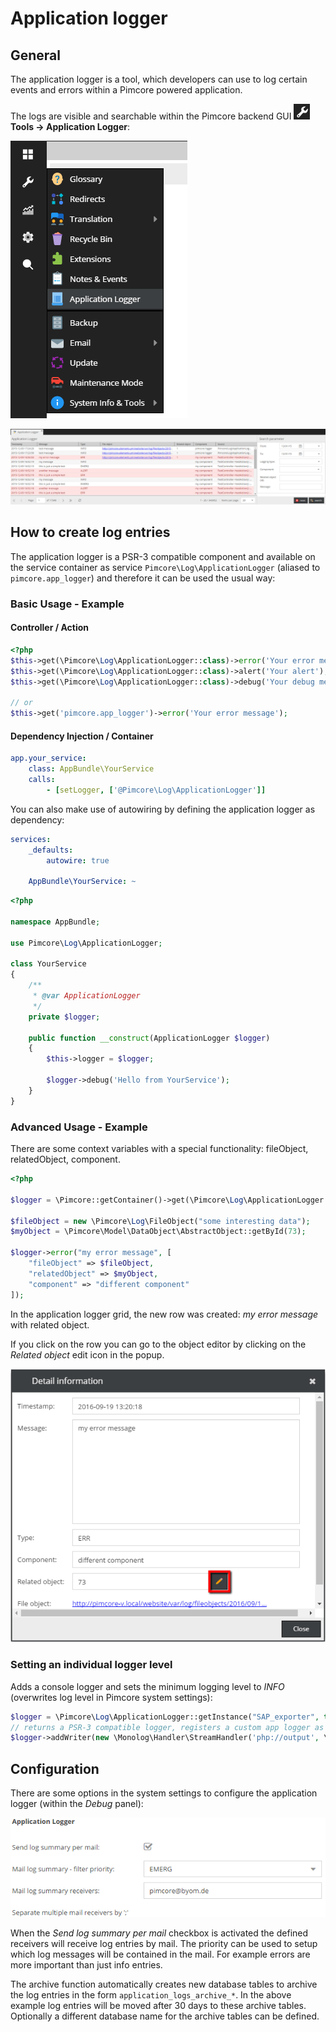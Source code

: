 # Application logger

## General

The application logger is a tool, which developers can use to log 
certain events and errors within a Pimcore powered application. 

<div class="inline-imgs">

The logs are visible and searchable within the Pimcore backend GUI ![Tools menu](../img/Icon_tools.png) **Tools -> Application Logger**:

</div>

![Application logger menu](..//img/applogger_menu.png)


![Application logger preview](../img/applogger_backend_preview.png)

## How to create log entries

The application logger is a PSR-3 compatible component and available on the service container as service `Pimcore\Log\ApplicationLogger`
(aliased to `pimcore.app_logger`) and therefore it can be used the usual way:

### Basic Usage - Example

#### Controller / Action

```php
<?php
$this->get(\Pimcore\Log\ApplicationLogger::class)->error('Your error message');
$this->get(\Pimcore\Log\ApplicationLogger::class)->alert('Your alert');
$this->get(\Pimcore\Log\ApplicationLogger::class)->debug('Your debug message', ['foo' => 'bar']); // additional context information

// or
$this->get('pimcore.app_logger')->error('Your error message');
```

#### Dependency Injection / Container

```yaml
app.your_service:
    class: AppBundle\YourService
    calls:
        - [setLogger, ['@Pimcore\Log\ApplicationLogger']]
```

You can also make use of autowiring by defining the application logger as dependency:

```yaml
services:
    _defaults:
        autowire: true

    AppBundle\YourService: ~
```

```php
<?php

namespace AppBundle;

use Pimcore\Log\ApplicationLogger;

class YourService
{
    /**
     * @var ApplicationLogger 
     */
    private $logger;
    
    public function __construct(ApplicationLogger $logger)
    {
        $this->logger = $logger;
        
        $logger->debug('Hello from YourService');
    }
}
```

### Advanced Usage - Example

There are some context variables with a special functionality: fileObject, relatedObject, component.

```php
<?php

$logger = \Pimcore::getContainer()->get(\Pimcore\Log\ApplicationLogger::class); 
 
$fileObject = new \Pimcore\Log\FileObject("some interesting data");
$myObject = \Pimcore\Model\DataObject\AbstractObject::getById(73);
 
$logger->error("my error message", [
    "fileObject" => $fileObject,
    "relatedObject" => $myObject, 
    "component" => "different component"
]);
```

In the application logger grid, the new row was created: *my error message* with related object. 

If you click on the row you can go to the object editor by clicking on the *Related object* edit icon in the popup.

![App logger popup](../img/applogger_backend_popup.png)

### Setting an individual logger level

Adds a console logger and sets the minimum logging level to *INFO* (overwrites log level in Pimcore system settings):

```php
$logger = \Pimcore\Log\ApplicationLogger::getInstance("SAP_exporter", true); 
// returns a PSR-3 compatible logger, registers a custom app logger as `pimcore.app_logger.SAP_exporter` on the service container
$logger->addWriter(new \Monolog\Handler\StreamHandler('php://output', \Monolog\Logger::INFO));
```

## Configuration

There are some options in the system settings to configure the application logger (within the *Debug* panel):

![Application logger settings](../img/applogger_settings.png)

When the *Send log summary per mail* checkbox is activated the defined receivers will receive log entries by mail. 
The priority can be used to setup which log messages will be contained in the mail. 
For example errors are more important than just info entries. 

The archive function automatically creates new database tables to archive the log entries in the form `application_logs_archive_*`. 
In the above example log entries will be moved after 30 days to these archive tables. 
Optionally a different database name for the archive tables can be defined. 

